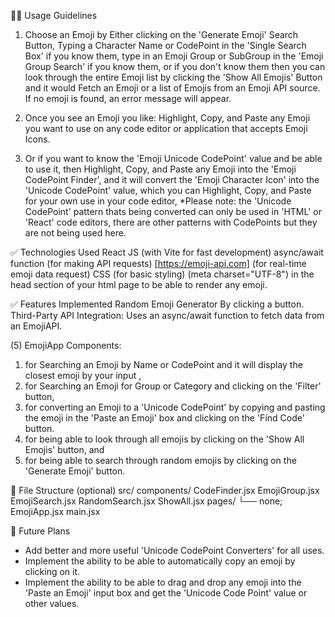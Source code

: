 🧑‍💻 Usage Guidelines
1. Choose an Emoji by Either clicking on the 'Generate Emoji' Search Button, Typing a Character Name or CodePoint in the 'Single Search Box' if you know them, type in an Emoji Group or SubGroup in the 'Emoji Group Search' if you know them, or if you don't know them then you can look through the entire Emoji list by clicking the 'Show All Emojis' Button and it would Fetch an Emoji or a list of Emojis from an Emoji API source. If no emoji is found, an error message will appear.

2. Once you see an Emoji you like: Highlight, Copy, and Paste any Emoji you want to use on any code editor or application that accepts Emoji Icons. 

3. Or if you want to know the 'Emoji Unicode CodePoint' value and be able to use it, then Highlight, Copy, and Paste any Emoji into the 'Emoji CodePoint Finder', and it will convert the 'Emoji Character Icon' into the 'Unicode CodePoint' value, which you can Highlight, Copy, and Paste for your own use in your code editor, *Please note: the 'Unicode CodePoint' pattern thats being converted can only be used in 'HTML' or 'React' code editors, there are other patterns with CodePoints but they are not being used here. 
 
✅ Technologies Used
React JS (with Vite for fast development)
async/await function (for making API requests)
[https://emoji-api.com] (for real-time emoji data request)
CSS (for basic styling)
(meta charset="UTF-8") in the head section of your html page to be able to render any emoji.
 

✅ Features Implemented
Random Emoji Generator By clicking a button.
Third-Party API Integration: Uses an async/await function to fetch data from an EmojiAPI.

(5) EmojiApp Components: 

1. for Searching an Emoji by Name or CodePoint and it will display the closest emoji by your input , 
2. for Searching an Emoji for Group or Category and clicking on the 'Filter' button,
3. for converting an Emoji to a 'Unicode CodePoint' by copying and pasting the emoji in the 'Paste an Emoji' box and clicking on the 'Find Code' button.
4. for being able to look through all emojis by clicking on the 'Show All Emojis' button, and 
5. for being able to search through random emojis by clicking on the 'Generate Emoji' button.  
 

📂 File Structure (optional)
src/
 components/
    CodeFinder.jsx
    EmojiGroup.jsx
    EmojiSearch.jsx
    RandomSearch.jsx
    ShowAll.jsx
pages/
   └── none;
EmojiApp.jsx
main.jsx

🔁 Future Plans
* Add better and more useful 'Unicode CodePoint Converters' for all uses.
* Implement the ability to be able to automatically copy an emoji by clicking on it.
* Implement the ability to be able to drag and drop any emoji into the 'Paste an Emoji' input box and get the 'Unicode Code Point' value or other values. 
